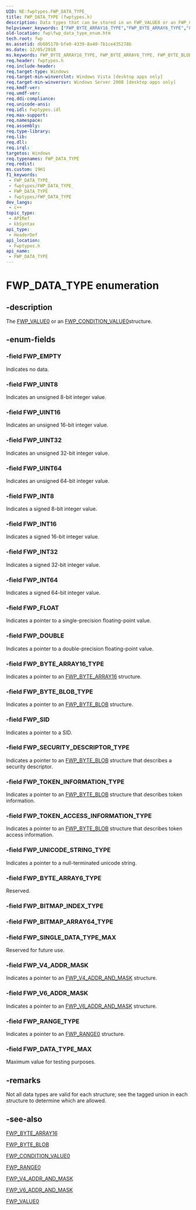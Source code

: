 ```yaml
---
UID: NE:fwptypes.FWP_DATA_TYPE_
title: FWP_DATA_TYPE (fwptypes.h)
description: Data types that can be stored in an FWP_VALUE0 or an FWP_CONDITION_VALUE0structure.
helpviewer_keywords: ["FWP_BYTE_ARRAY16_TYPE","FWP_BYTE_ARRAY6_TYPE","FWP_BYTE_BLOB_TYPE","FWP_DATA_TYPE","FWP_DATA_TYPE enumeration [Filtering]","FWP_DATA_TYPE_MAX","FWP_DOUBLE","FWP_EMPTY","FWP_FLOAT","FWP_INT16","FWP_INT32","FWP_INT64","FWP_INT8","FWP_RANGE_TYPE","FWP_SECURITY_DESCRIPTOR_TYPE","FWP_SID","FWP_SINGLE_DATA_TYPE_MAX","FWP_TOKEN_ACCESS_INFORMATION_TYPE","FWP_TOKEN_INFORMATION_TYPE","FWP_UINT16","FWP_UINT32","FWP_UINT64","FWP_UINT8","FWP_UNICODE_STRING_TYPE","FWP_V4_ADDR_MASK","FWP_V6_ADDR_MASK","fwp.fwp_data_type_enum","fwptypes/FWP_BYTE_ARRAY16_TYPE","fwptypes/FWP_BYTE_ARRAY6_TYPE","fwptypes/FWP_BYTE_BLOB_TYPE","fwptypes/FWP_DATA_TYPE","fwptypes/FWP_DATA_TYPE_MAX","fwptypes/FWP_DOUBLE","fwptypes/FWP_EMPTY","fwptypes/FWP_FLOAT","fwptypes/FWP_INT16","fwptypes/FWP_INT32","fwptypes/FWP_INT64","fwptypes/FWP_INT8","fwptypes/FWP_RANGE_TYPE","fwptypes/FWP_SECURITY_DESCRIPTOR_TYPE","fwptypes/FWP_SID","fwptypes/FWP_SINGLE_DATA_TYPE_MAX","fwptypes/FWP_TOKEN_ACCESS_INFORMATION_TYPE","fwptypes/FWP_TOKEN_INFORMATION_TYPE","fwptypes/FWP_UINT16","fwptypes/FWP_UINT32","fwptypes/FWP_UINT64","fwptypes/FWP_UINT8","fwptypes/FWP_UNICODE_STRING_TYPE","fwptypes/FWP_V4_ADDR_MASK","fwptypes/FWP_V6_ADDR_MASK"]
old-location: fwp\fwp_data_type_enum.htm
tech.root: fwp
ms.assetid: db605170-bfe0-4339-8a40-7b1ce435278b
ms.date: 12/05/2018
ms.keywords: FWP_BYTE_ARRAY16_TYPE, FWP_BYTE_ARRAY6_TYPE, FWP_BYTE_BLOB_TYPE, FWP_DATA_TYPE, FWP_DATA_TYPE enumeration [Filtering], FWP_DATA_TYPE_MAX, FWP_DOUBLE, FWP_EMPTY, FWP_FLOAT, FWP_INT16, FWP_INT32, FWP_INT64, FWP_INT8, FWP_RANGE_TYPE, FWP_SECURITY_DESCRIPTOR_TYPE, FWP_SID, FWP_SINGLE_DATA_TYPE_MAX, FWP_TOKEN_ACCESS_INFORMATION_TYPE, FWP_TOKEN_INFORMATION_TYPE, FWP_UINT16, FWP_UINT32, FWP_UINT64, FWP_UINT8, FWP_UNICODE_STRING_TYPE, FWP_V4_ADDR_MASK, FWP_V6_ADDR_MASK, fwp.fwp_data_type_enum, fwptypes/FWP_BYTE_ARRAY16_TYPE, fwptypes/FWP_BYTE_ARRAY6_TYPE, fwptypes/FWP_BYTE_BLOB_TYPE, fwptypes/FWP_DATA_TYPE, fwptypes/FWP_DATA_TYPE_MAX, fwptypes/FWP_DOUBLE, fwptypes/FWP_EMPTY, fwptypes/FWP_FLOAT, fwptypes/FWP_INT16, fwptypes/FWP_INT32, fwptypes/FWP_INT64, fwptypes/FWP_INT8, fwptypes/FWP_RANGE_TYPE, fwptypes/FWP_SECURITY_DESCRIPTOR_TYPE, fwptypes/FWP_SID, fwptypes/FWP_SINGLE_DATA_TYPE_MAX, fwptypes/FWP_TOKEN_ACCESS_INFORMATION_TYPE, fwptypes/FWP_TOKEN_INFORMATION_TYPE, fwptypes/FWP_UINT16, fwptypes/FWP_UINT32, fwptypes/FWP_UINT64, fwptypes/FWP_UINT8, fwptypes/FWP_UNICODE_STRING_TYPE, fwptypes/FWP_V4_ADDR_MASK, fwptypes/FWP_V6_ADDR_MASK
req.header: fwptypes.h
req.include-header: 
req.target-type: Windows
req.target-min-winverclnt: Windows Vista [desktop apps only]
req.target-min-winversvr: Windows Server 2008 [desktop apps only]
req.kmdf-ver: 
req.umdf-ver: 
req.ddi-compliance: 
req.unicode-ansi: 
req.idl: Fwptypes.idl
req.max-support: 
req.namespace: 
req.assembly: 
req.type-library: 
req.lib: 
req.dll: 
req.irql: 
targetos: Windows
req.typenames: FWP_DATA_TYPE
req.redist: 
ms.custom: 19H1
f1_keywords:
 - FWP_DATA_TYPE_
 - fwptypes/FWP_DATA_TYPE_
 - FWP_DATA_TYPE
 - fwptypes/FWP_DATA_TYPE
dev_langs:
 - c++
topic_type:
 - APIRef
 - kbSyntax
api_type:
 - HeaderDef
api_location:
 - Fwptypes.h
api_name:
 - FWP_DATA_TYPE
---
```


# FWP_DATA_TYPE enumeration


## -description

The [FWP_VALUE0](/windows/desktop/api/fwptypes/ns-fwptypes-fwp_value0) or an [FWP_CONDITION_VALUE0](/windows/desktop/api/fwptypes/ns-fwptypes-fwp_condition_value0)structure.

## -enum-fields

### -field FWP_EMPTY

Indicates no data.

### -field FWP_UINT8

Indicates an unsigned 8-bit integer value.

### -field FWP_UINT16

Indicates an unsigned 16-bit integer value.

### -field FWP_UINT32

Indicates an unsigned 32-bit integer value.

### -field FWP_UINT64

Indicates an unsigned 64-bit integer value.

### -field FWP_INT8

Indicates a signed 8-bit integer value.

### -field FWP_INT16

Indicates a signed 16-bit integer value.

### -field FWP_INT32

Indicates a signed 32-bit integer value.

### -field FWP_INT64

Indicates a signed 64-bit integer value.

### -field FWP_FLOAT

Indicates a pointer to a single-precision floating-point  value.

### -field FWP_DOUBLE

Indicates a pointer to a double-precision floating-point  value.

### -field FWP_BYTE_ARRAY16_TYPE

Indicates a pointer to an [FWP_BYTE_ARRAY16](/windows/desktop/api/fwptypes/ns-fwptypes-fwp_byte_array16) structure.

### -field FWP_BYTE_BLOB_TYPE

Indicates a pointer to an [FWP_BYTE_BLOB](/windows/desktop/api/fwptypes/ns-fwptypes-fwp_byte_blob) structure.

### -field FWP_SID

Indicates a pointer to a SID.

### -field FWP_SECURITY_DESCRIPTOR_TYPE

Indicates a pointer to an [FWP_BYTE_BLOB](/windows/desktop/api/fwptypes/ns-fwptypes-fwp_byte_blob) structure that describes a security descriptor.

### -field FWP_TOKEN_INFORMATION_TYPE

Indicates a pointer to an [FWP_BYTE_BLOB](/windows/desktop/api/fwptypes/ns-fwptypes-fwp_byte_blob) structure that describes token information.

### -field FWP_TOKEN_ACCESS_INFORMATION_TYPE

Indicates a pointer to an [FWP_BYTE_BLOB](/windows/desktop/api/fwptypes/ns-fwptypes-fwp_byte_blob) structure that describes token access information.

### -field FWP_UNICODE_STRING_TYPE

Indicates a pointer to a null-terminated unicode string.

### -field FWP_BYTE_ARRAY6_TYPE

Reserved.

### -field FWP_BITMAP_INDEX_TYPE

### -field FWP_BITMAP_ARRAY64_TYPE

### -field FWP_SINGLE_DATA_TYPE_MAX

Reserved for future use.

### -field FWP_V4_ADDR_MASK

Indicates a pointer to an [FWP_V4_ADDR_AND_MASK](/windows/desktop/api/fwptypes/ns-fwptypes-fwp_v4_addr_and_mask) structure.

### -field FWP_V6_ADDR_MASK

Indicates a pointer to an [FWP_V6_ADDR_AND_MASK](/windows/desktop/api/fwptypes/ns-fwptypes-fwp_v6_addr_and_mask) structure.

### -field FWP_RANGE_TYPE

Indicates a pointer to an [FWP_RANGE0](/windows/desktop/api/fwptypes/ns-fwptypes-fwp_range0) structure.

### -field FWP_DATA_TYPE_MAX

Maximum value for testing purposes.

## -remarks

Not all data types are valid for each structure; see the tagged union
in each structure to determine which are allowed.

## -see-also

[FWP_BYTE_ARRAY16](/windows/desktop/api/fwptypes/ns-fwptypes-fwp_byte_array16)



[FWP_BYTE_BLOB](/windows/desktop/api/fwptypes/ns-fwptypes-fwp_byte_blob)



[FWP_CONDITION_VALUE0](/windows/desktop/api/fwptypes/ns-fwptypes-fwp_condition_value0)



[FWP_RANGE0](/windows/desktop/api/fwptypes/ns-fwptypes-fwp_range0)



[FWP_V4_ADDR_AND_MASK](/windows/desktop/api/fwptypes/ns-fwptypes-fwp_v4_addr_and_mask)



[FWP_V6_ADDR_AND_MASK](/windows/desktop/api/fwptypes/ns-fwptypes-fwp_v6_addr_and_mask)



[FWP_VALUE0](/windows/desktop/api/fwptypes/ns-fwptypes-fwp_value0)